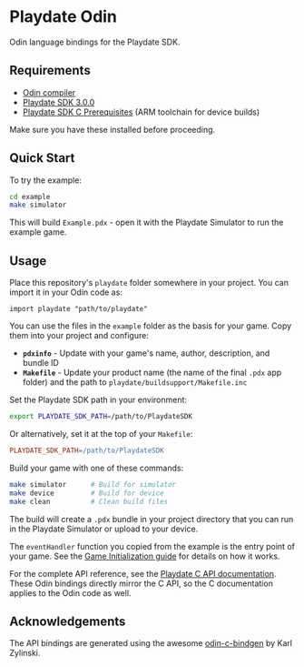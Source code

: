 # Playdate Odin

Odin language bindings for the Playdate SDK.

## Requirements

- [Odin compiler](https://odin-lang.org/)
- [Playdate SDK 3.0.0](https://play.date/dev/)
- [Playdate SDK C Prerequisites](https://sdk.play.date/3.0.0/Inside%20Playdate%20with%20C.html#_prerequisites) (ARM toolchain for device builds)

Make sure you have these installed before proceeding.

## Quick Start

To try the example:
```bash
cd example
make simulator
```

This will build `Example.pdx` - open it with the Playdate Simulator to run the example game.

## Usage

Place this repository's `playdate` folder somewhere in your project. You can import it in your Odin code as:
```odin
import playdate "path/to/playdate"
```

You can use the files in the `example` folder as the basis for your game. Copy them into your project and configure:
- **`pdxinfo`** - Update with your game's name, author, description, and bundle ID
- **`Makefile`** - Update your product name (the name of the final `.pdx` app folder) and the path to `playdate/buildsupport/Makefile.inc`

Set the Playdate SDK path in your environment:
```bash
export PLAYDATE_SDK_PATH=/path/to/PlaydateSDK
```

Or alternatively, set it at the top of your `Makefile`:
```makefile
PLAYDATE_SDK_PATH=/path/to/PlaydateSDK
```

Build your game with one of these commands:
```bash
make simulator      # Build for simulator
make device         # Build for device
make clean          # Clean build files
```

The build will create a `.pdx` bundle in your project directory that you can run in the Playdate Simulator or upload to your device.

The `eventHandler` function you copied from the example is the entry point of your game. See the [Game Initialization guide](https://sdk.play.date/3.0.0/Inside%20Playdate%20with%20C.html#_game_initialization) for details on how it works.

For the complete API reference, see the [Playdate C API documentation](https://sdk.play.date/3.0.0/Inside%20Playdate%20with%20C.html#_api_reference). These Odin bindings directly mirror the C API, so the C documentation applies to the Odin code as well.

## Acknowledgements

The API bindings are generated using the awesome [odin-c-bindgen](https://github.com/karl-zylinski/odin-c-bindgen) by Karl Zylinski. 

